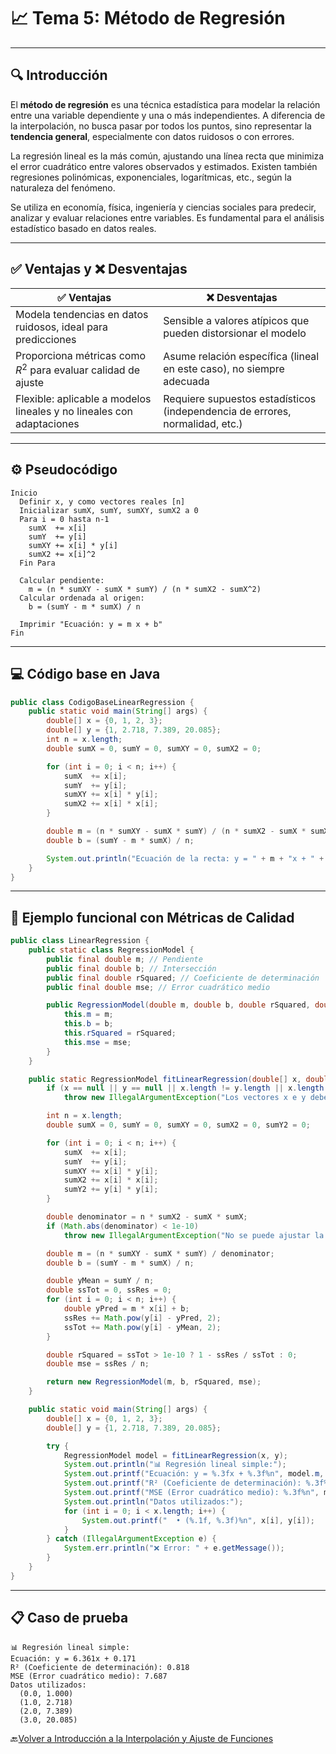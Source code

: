 # 📈  Tema 5: Método de Regresión


---

## 🔍 Introducción

El **método de regresión** es una técnica estadística para modelar la relación entre una variable dependiente y una o más independientes. A diferencia de la interpolación, no busca pasar por todos los puntos, sino representar la **tendencia general**, especialmente con datos ruidosos o con errores.

La regresión lineal es la más común, ajustando una línea recta que minimiza el error cuadrático entre valores observados y estimados. Existen también regresiones polinómicas, exponenciales, logarítmicas, etc., según la naturaleza del fenómeno.

Se utiliza en economía, física, ingeniería y ciencias sociales para predecir, analizar y evaluar relaciones entre variables. Es fundamental para el análisis estadístico basado en datos reales.

---

## ✅ Ventajas y ❌ Desventajas

| ✅ **Ventajas**                                                        | ❌ **Desventajas**                                                            |
| --------------------------------------------------------------------- | ---------------------------------------------------------------------------- |
| Modela tendencias en datos ruidosos, ideal para predicciones          | Sensible a valores atípicos que pueden distorsionar el modelo                |
| Proporciona métricas como $R^2$ para evaluar calidad de ajuste        | Asume relación específica (lineal en este caso), no siempre adecuada         |
| Flexible: aplicable a modelos lineales y no lineales con adaptaciones | Requiere supuestos estadísticos (independencia de errores, normalidad, etc.) |

---

## ⚙️ Pseudocódigo

```text
Inicio
  Definir x, y como vectores reales [n]
  Inicializar sumX, sumY, sumXY, sumX2 a 0
  Para i = 0 hasta n-1
    sumX  += x[i]
    sumY  += y[i]
    sumXY += x[i] * y[i]
    sumX2 += x[i]^2
  Fin Para

  Calcular pendiente:
    m = (n * sumXY - sumX * sumY) / (n * sumX2 - sumX^2)
  Calcular ordenada al origen:
    b = (sumY - m * sumX) / n

  Imprimir "Ecuación: y = m x + b"
Fin
```

---

## 💻 Código base en Java

```java
public class CodigoBaseLinearRegression {
    public static void main(String[] args) {
        double[] x = {0, 1, 2, 3};
        double[] y = {1, 2.718, 7.389, 20.085};
        int n = x.length;
        double sumX = 0, sumY = 0, sumXY = 0, sumX2 = 0;

        for (int i = 0; i < n; i++) {
            sumX  += x[i];
            sumY  += y[i];
            sumXY += x[i] * y[i];
            sumX2 += x[i] * x[i];
        }

        double m = (n * sumXY - sumX * sumY) / (n * sumX2 - sumX * sumX);
        double b = (sumY - m * sumX) / n;

        System.out.println("Ecuación de la recta: y = " + m + "x + " + b);
    }
}
```

---

## 🚀 Ejemplo funcional con Métricas de Calidad

```java
public class LinearRegression {
    public static class RegressionModel {
        public final double m; // Pendiente
        public final double b; // Intersección
        public final double rSquared; // Coeficiente de determinación
        public final double mse; // Error cuadrático medio

        public RegressionModel(double m, double b, double rSquared, double mse) {
            this.m = m;
            this.b = b;
            this.rSquared = rSquared;
            this.mse = mse;
        }
    }

    public static RegressionModel fitLinearRegression(double[] x, double[] y) {
        if (x == null || y == null || x.length != y.length || x.length < 2)
            throw new IllegalArgumentException("Los vectores x e y deben tener la misma longitud y al menos 2 elementos");

        int n = x.length;
        double sumX = 0, sumY = 0, sumXY = 0, sumX2 = 0, sumY2 = 0;

        for (int i = 0; i < n; i++) {
            sumX  += x[i];
            sumY  += y[i];
            sumXY += x[i] * y[i];
            sumX2 += x[i] * x[i];
            sumY2 += y[i] * y[i];
        }

        double denominator = n * sumX2 - sumX * sumX;
        if (Math.abs(denominator) < 1e-10)
            throw new IllegalArgumentException("No se puede ajustar la recta: datos insuficientes o colineales");

        double m = (n * sumXY - sumX * sumY) / denominator;
        double b = (sumY - m * sumX) / n;

        double yMean = sumY / n;
        double ssTot = 0, ssRes = 0;
        for (int i = 0; i < n; i++) {
            double yPred = m * x[i] + b;
            ssRes += Math.pow(y[i] - yPred, 2);
            ssTot += Math.pow(y[i] - yMean, 2);
        }

        double rSquared = ssTot > 1e-10 ? 1 - ssRes / ssTot : 0;
        double mse = ssRes / n;

        return new RegressionModel(m, b, rSquared, mse);
    }

    public static void main(String[] args) {
        double[] x = {0, 1, 2, 3};
        double[] y = {1, 2.718, 7.389, 20.085};

        try {
            RegressionModel model = fitLinearRegression(x, y);
            System.out.println("📊 Regresión lineal simple:");
            System.out.printf("Ecuación: y = %.3fx + %.3f%n", model.m, model.b);
            System.out.printf("R² (Coeficiente de determinación): %.3f%n", model.rSquared);
            System.out.printf("MSE (Error cuadrático medio): %.3f%n", model.mse);
            System.out.println("Datos utilizados:");
            for (int i = 0; i < x.length; i++) {
                System.out.printf("  • (%.1f, %.3f)%n", x[i], y[i]);
            }
        } catch (IllegalArgumentException e) {
            System.err.println("❌ Error: " + e.getMessage());
        }
    }
}
```

---

## 📋 Caso de prueba

```text
📊 Regresión lineal simple:
Ecuación: y = 6.361x + 0.171
R² (Coeficiente de determinación): 0.818
MSE (Error cuadrático medio): 7.687
Datos utilizados:
  (0.0, 1.000)
  (1.0, 2.718)
  (2.0, 7.389)
  (3.0, 20.085)
```
🔙[Volver a Introducción a la Interpolación y Ajuste de Funciones](https://github.com/Juan200519287393u83/Metodos_Numericos/blob/main/T5%20-%20Interpolaci%C3%B3n%20y%20Ajuste%20de%20Funciones/Introducci%C3%B3n%20a%20la%20Interpolaci%C3%B3n%20y%20Ajuste%20de%20Funciones.md)
